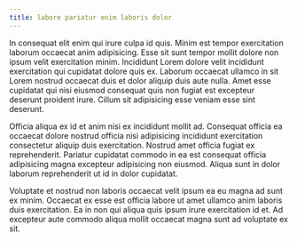 ```yaml
---
title: labore pariatur enim laboris dolor
---
```


In consequat elit enim qui irure culpa id quis. Minim est tempor exercitation laborum occaecat anim adipisicing. Esse sit sunt tempor mollit dolore non ipsum velit exercitation minim. Incididunt Lorem dolore velit incididunt exercitation qui cupidatat dolore quis ex. Laborum occaecat ullamco in sit Lorem nostrud occaecat duis et dolor aliquip duis aute nulla. Amet esse cupidatat qui nisi eiusmod consequat quis non fugiat est excepteur deserunt proident irure. Cillum sit adipisicing esse veniam esse sint deserunt.

Officia aliqua ex id et anim nisi ex incididunt mollit ad. Consequat officia ea occaecat dolore nostrud officia nisi adipisicing incididunt exercitation consectetur aliquip duis exercitation. Nostrud amet officia fugiat ex reprehenderit. Pariatur cupidatat commodo in ea est consequat officia adipisicing magna excepteur adipisicing non eiusmod. Aliqua sunt in dolor laborum reprehenderit ut id in dolor cupidatat.

Voluptate et nostrud non laboris occaecat velit ipsum ea eu magna ad sunt ex minim. Occaecat ex esse est officia labore ut amet ullamco anim laboris duis exercitation. Ea in non qui aliqua quis ipsum irure exercitation id et. Ad excepteur aute commodo aliqua mollit occaecat magna sunt ad voluptate ex sit.